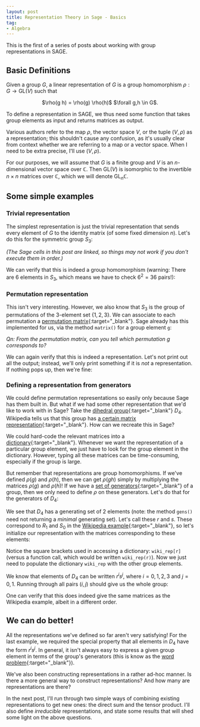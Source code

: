 ```yaml
---
layout: post
title: Representation Theory in Sage - Basics
tag: 
- Algebra
---
```


This is the first of a series of posts about working with group representations in SAGE.

<!--more-->

## Basic Definitions

Given a group $G$, a linear representation of $G$ is a group homomorphism $\rho: G \to \mathrm{GL}(V)$ 
such that 

<p style="text-align: center"> $\rho(g h) = \rho(g) \rho(h)$   $\forall g,h \in G$. </p>

To define a representation in SAGE, we thus need some function that takes group elements as input and returns matrices as output.

Various authors refer to the map $\rho$, the vector space $V$, or the tuple $(V,\rho)$ as a representation; this shouldn't cause any confusion, as it's usually clear from context whether we are referring to a map or a vector space. When I need to be extra precise, I'll use $(V,\rho)$.

For our purposes, we will assume that $G$ is a finite group and $V$ is an $n$-dimensional vector space over $\mathbb{C}$. Then $\mathrm{GL}(V)$ is isomorphic to the invertible $n \times n$ matrices over $\mathbb{C}$, which we will denote $\mathrm{GL}_n \mathbb{C}$.

## Some simple examples

### Trivial representation
The simplest representation is just the trivial representation that sends every element of $G$ to the identity matrix (of some fixed dimension $n$). Let's do this for the symmetric group $S_3$:

*(The Sage cells in this post are linked, so things may not work if you don't execute them in order.)*

<div class="linked">
  <script type="text/x-sage">
G = SymmetricGroup(3)
n = 3

def triv(g):
    return matrix.identity(n)

g = G.an_element()

show(triv(g))
  </script>
</div>

We can verify that this is indeed a group homomorphism (warning: There are 6 elements in $S_3$, which means we have to check $6^2 = 36$ pairs!):

<div class="linked">
  <script type="text/x-sage">
for g in G:
    for h in G:
        print triv(g*h) == triv(g)*triv(h)  
  </script>
</div>

### Permutation representation
This isn't very interesting. However, we also know that $S_3$ is the group of permutations of the 3-element set {$1,2,3$}. We can associate to each permutation a [permutation matrix](http://en.wikipedia.org/wiki/Permutation_matrix){:target="_blank"}. Sage already has this implemented for us, via the method `matrix()` for a group element `g`:

<div class="linked">
  <script type="text/x-sage">
def perm(g):
    return g.matrix()

g = G.an_element()

show(perm(g))
  </script>
</div>

*Qn: From the permutation matrix, can you tell which permutation $g$ corresponds to?*

We can again verify that this is indeed a representation. Let's not print out all the output; instead, we'll only print something if it is *not* a representation. If nothing pops up, then we're fine:

<div class="linked">
  <script type="text/x-sage">
for g in G:
    for h in G:
        if triv(g*h) != triv(g)*triv(h):
            print "This is not a representation!"
  </script>
</div>

### Defining a representation from generators
We could define permutation representations so easily only because Sage has them built in. But what if we had some other representation that we'd like to work with in Sage? Take the [dihedral group](http://en.wikipedia.org/wiki/Dihedral_group){:target="_blank"} $D_4$. Wikipedia tells us that this group has [a certain matrix representation](http://en.wikipedia.org/wiki/Dihedral_group#Matrix_representation){:target="_blank"}. How can we recreate this in Sage?

We could hard-code the relevant matrices into a [dictionary](https://docs.python.org/2/tutorial/datastructures.html#dictionaries){:target="_blank"}. Whenever we want the representation of a particular group element, we just have to look for the group element in the dictionary. However, typing all these matrices can be time-consuming, especially if the group is large.

But remember that representations are group homomorphisms. If we've defined $\rho(g)$ and $\rho(h)$, then we can get $\rho(gh)$ simply by multiplying the matrices $\rho(g)$ and $\rho(h)$! If we have a [set of generators](http://en.wikipedia.org/wiki/Generating_set_of_a_group){:target="_blank"} of a group, then we only need to define $\rho$ on these generators. Let's do that for the generators of $D_4$:

<div class="linked">
  <script type="text/x-sage">
D4 = DihedralGroup(4)

D4.gens()
  </script>
</div>

We see that $D_4$ has a generating set of 2 elements (note: the method `gens()` need not returning a *minimal* generating set). Let's call these $r$ and $s$. These correspond to $R_1$ and $S_0$ in the [Wikipedia example](http://en.wikipedia.org/wiki/Dihedral_group#Matrix_representation){:target="_blank"}, so let's initialize our representation with the matrices corresponding to these elements:

<div class="linked">
  <script type="text/x-sage">
r,s = D4.gens()
wiki_rep = {r : matrix([[0,-1],[1,0]]), s : matrix([[1,0],[0,-1]])}

show(wiki_rep[r])
  </script>
</div>

Notice the square brackets used in accessing a dictionary: `wiki_rep[r]` (versus a function call, which would be written `wiki_rep(r)`). Now we just need to populate the dictionary `wiki_rep` with the other group elements. 

We know that elements of $D_4$ can be written $r^is^j$, where $i = 0,1,2,3$ and $j = 0,1$. Running through all pairs $(i,j)$ should give us the whole group:

<div class="linked">
  <script type="text/x-sage">
# Populate dictionary
for i in range(4):
    for j in range(2):
        wiki_rep[r^i * s^j] = wiki_rep[r]^i * wiki_rep[s]^j

# Check!
for g in D4:
    show(wiki_rep[g])
        
  </script>
</div>

One can verify that this does indeed give the same matrices as the Wikipedia example, albeit in a different order.

## We can do better!
All the representations we've defined so far aren't very satisfying! For the last example, we required the special property that all elements in $D_4$ have the form $r^i s^j$. In general, it isn't always easy to express a given group element in terms of the group's generators (this is know as the [word problem](http://en.wikipedia.org/wiki/Word_problem_for_groups){:target="_blank"}).

We've also been constructing representations in a rather ad-hoc manner. Is there a more general way to construct representations? And how many are representations are there?

In the next post, I'll run through two simple ways of combining existing representations to get new ones: the direct sum and the tensor product. I'll also define *irreducible* representations, and state some results that will shed some light on the above questions.
